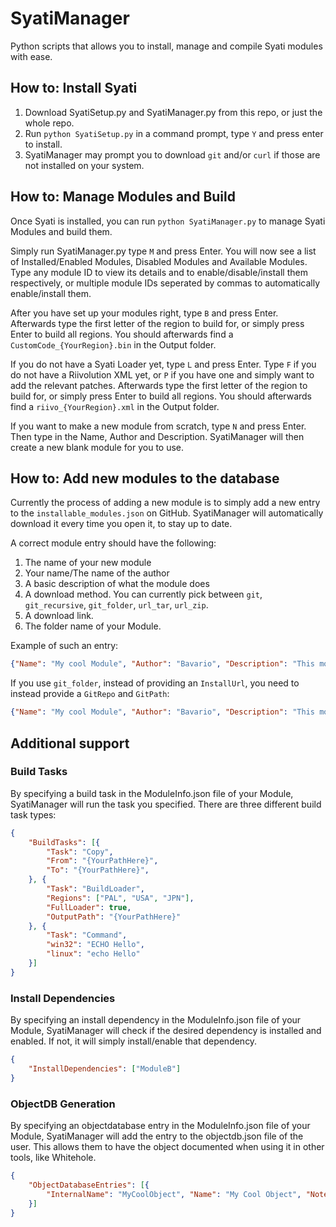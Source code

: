 # SyatiManager
Python scripts that allows you to install, manage and compile Syati modules with ease.

## How to: Install Syati
1. Download SyatiSetup.py and SyatiManager.py from this repo, or just the whole repo.
2. Run `python SyatiSetup.py` in a command prompt, type `Y` and press enter to install.
3. SyatiManager may prompt you to download `git` and/or `curl` if those are not installed on your system.

## How to: Manage Modules and Build
Once Syati is installed, you can run `python SyatiManager.py` to manage Syati Modules and build them.

Simply run SyatiManager.py type `M` and press Enter. You will now see a list of Installed/Enabled Modules, Disabled Modules and Available Modules. Type any module ID to view its details and to enable/disable/install them respectively, or multiple module IDs seperated by commas to automatically enable/install them.

After you have set up your modules right, type `B` and press Enter. Afterwards type the first letter of the region to build for, or simply press Enter to build all regions. You should afterwards find a `CustomCode_{YourRegion}.bin` in the Output folder.

If you do not have a Syati Loader yet, type `L` and press Enter. Type `F` if you do not have a Riivolution XML yet, or `P` if you have one and simply want to add the relevant patches. Afterwards type the first letter of the region to build for, or simply press Enter to build all regions. You should afterwards find a `riivo_{YourRegion}.xml` in the Output folder.

If you want to make a new module from scratch, type `N` and press Enter. Then type in the Name, Author and Description. SyatiManager will then create a new blank module for you to use.

## How to: Add new modules to the database
Currently the process of adding a new module is to simply add a new entry to the `installable_modules.json` on GitHub. SyatiManager will automatically download it every time you open it, to stay up to date.

A correct module entry should have the following:
1. The name of your new module
2. Your name/The name of the author
3. A basic description of what the module does
4. A download method. You can currently pick between `git`, `git_recursive`, `git_folder`, `url_tar`, `url_zip`.
5. A download link.
6. The folder name of your Module.

Example of such an entry:
```json
{"Name": "My cool Module", "Author": "Bavario", "Description": "This module is amazing!", "InstallType": "git", "InstallUrl": "https://github.com/bavario-lginc/MyCoolModule", "FolderName": "MyCoolModule"}
```

If you use `git_folder`, instead of providing an `InstallUrl`, you need to instead provide a `GitRepo` and `GitPath`:
```json
{"Name": "My cool Module", "Author": "Bavario", "Description": "This module is amazing!", "InstallType": "git_folder", "GitRepo": "bavario-lginc/MyCoolModule", "GitPath": "MyCoolFolder/MyCoolSubfolder", "FolderName": "MyCoolSubfolder"}
```

## Additional support
### Build Tasks
By specifying a build task in the ModuleInfo.json file of your Module, SyatiManager will run the task you specified. There are three different build task types:
```json
{
    "BuildTasks": [{
        "Task": "Copy",
        "From": "{YourPathHere}",
        "To": "{YourPathHere}",
    }, {
        "Task": "BuildLoader",
        "Regions": ["PAL", "USA", "JPN"],
        "FullLoader": true,
        "OutputPath": "{YourPathHere}"
    }, {
        "Task": "Command",
        "win32": "ECHO Hello",
        "linux": "echo Hello"
    }]
}
```

### Install Dependencies
By specifying an install dependency in the ModuleInfo.json file of your Module, SyatiManager will check if the desired dependency is installed and enabled. If not, it will simply install/enable that dependency.
```json
{
    "InstallDependencies": ["ModuleB"]
}
```

### ObjectDB Generation
By specifying an objectdatabase entry in the ModuleInfo.json file of your Module, SyatiManager will add the entry to the objectdb.json file of the user. This allows them to have the object documented when using it in other tools, like Whitehole.
```json
{
    "ObjectDatabaseEntries": [{
        "InternalName": "MyCoolObject", "Name": "My Cool Object", "Notes": "A very cool object that does amazing things!", "Games": 2, "Progress": 2
    }]
}
```
